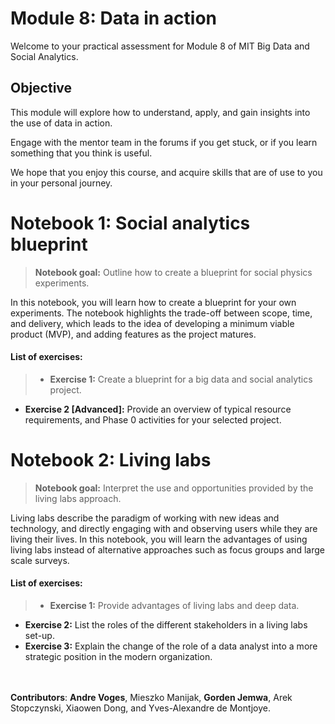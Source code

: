 # Module 8: Data in action
Welcome to your practical assessment for Module 8 of MIT Big Data and Social Analytics.

## Objective
This module will explore how to understand, apply, and gain insights into the use of data in action.

Engage with the mentor team in the forums if you get stuck, or if you learn something that you think is useful.

We hope that you enjoy this course, and acquire skills that are of use to you in your personal journey.

# Notebook 1: Social analytics blueprint
> **Notebook goal:**  Outline how to create a blueprint for social physics experiments.

In this notebook, you will learn how to create a blueprint for your own experiments. The notebook highlights the trade-off between scope, time, and delivery, which leads to the idea of developing a minimum viable product (MVP), and adding features as the project matures.

####  List of exercises:
> - **Exercise 1:** Create a blueprint for a big data and social analytics project.
- **Exercise 2 [Advanced]:** Provide an overview of typical resource requirements, and Phase 0 activities for your selected project.

# Notebook 2: Living labs
> **Notebook goal:** Interpret the use and opportunities provided by the living labs approach.

Living labs describe the paradigm of working with new ideas and technology, and directly engaging with and observing users while they are living their lives. In this notebook, you will learn the advantages of using living labs instead of alternative approaches such as focus groups and large scale surveys.  
####  List of exercises:
> - **Exercise 1:** Provide advantages of living labs and deep data.
- **Exercise 2:** List the roles of the different stakeholders in a living labs set-up.
- **Exercise 3:** Explain the change of the role of a data analyst into a more strategic position in the modern organization.


<br></br>
**Contributors**:
**Andre Voges**, Mieszko Manijak, **Gorden Jemwa**, Arek Stopczynski, Xiaowen Dong, and Yves-Alexandre de Montjoye.

